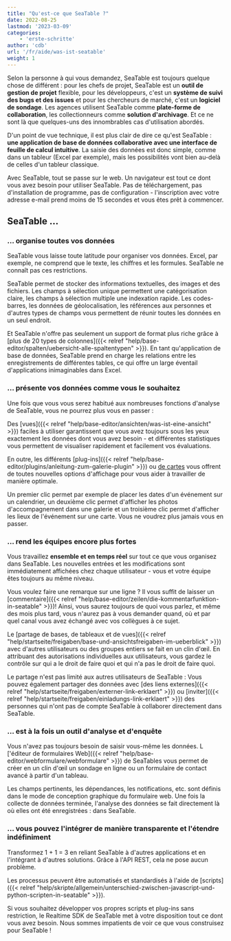 ```yaml
---
title: "Qu'est-ce que SeaTable ?"
date: 2022-08-25
lastmod: '2023-03-09'
categories:
    - 'erste-schritte'
author: 'cdb'
url: '/fr/aide/was-ist-seatable'
weight: 1
---
```


Selon la personne à qui vous demandez, SeaTable est toujours quelque chose de différent : pour les chefs de projet, SeaTable est un **outil de gestion de projet** flexible, pour les développeurs, c'est un **système de suivi des bugs et des issues** et pour les chercheurs de marché, c'est un **logiciel de sondage**. Les agences utilisent SeaTable comme **plate-forme de collaboration**, les collectionneurs comme **solution d'archivage**. Et ce ne sont là que quelques-uns des innombrables cas d'utilisation abordés.

D'un point de vue technique, il est plus clair de dire ce qu'est SeaTable : **une application de base de données collaborative avec une interface de feuille de calcul intuitive**. La saisie des données est donc simple, comme dans un tableur (Excel par exemple), mais les possibilités vont bien au-delà de celles d'un tableur classique.

Avec SeaTable, tout se passe sur le web. Un navigateur est tout ce dont vous avez besoin pour utiliser SeaTable. Pas de téléchargement, pas d'installation de programme, pas de configuration - l'inscription avec votre adresse e-mail prend moins de 15 secondes et vous êtes prêt à commencer.

## SeaTable ...

### ... organise toutes vos données

SeaTable vous laisse toute latitude pour organiser vos données. Excel, par exemple, ne comprend que le texte, les chiffres et les formules. SeaTable ne connaît pas ces restrictions.

SeaTable permet de stocker des informations textuelles, des images et des fichiers. Les champs à sélection unique permettent une catégorisation claire, les champs à sélection multiple une indexation rapide. Les codes-barres, les données de géolocalisation, les références aux personnes et d'autres types de champs vous permettent de réunir toutes les données en un seul endroit.

Et SeaTable n'offre pas seulement un support de format plus riche grâce à [plus de 20 types de colonnes]({{< relref "help/base-editor/spalten/uebersicht-alle-spaltentypen" >}}). En tant qu'application de base de données, SeaTable prend en charge les relations entre les enregistrements de différentes tables, ce qui offre un large éventail d'applications inimaginables dans Excel.

### ... présente vos données comme vous le souhaitez

Une fois que vous vous serez habitué aux nombreuses fonctions d'analyse de SeaTable, vous ne pourrez plus vous en passer :

Des [vues]({{< relref "help/base-editor/ansichten/was-ist-eine-ansicht" >}}) faciles à utiliser garantissent que vous avez toujours sous les yeux exactement les données dont vous avez besoin - et différentes statistiques vous permettent de visualiser rapidement et facilement vos évaluations.

En outre, les différents [plug-ins]({{< relref "help/base-editor/plugins/anleitung-zum-galerie-plugin" >}}) ou [de cartes](https://seatable.io/fr/docs/plugins/instructions-plugin-de-carte/) vous offrent de toutes nouvelles options d'affichage pour vous aider à travailler de manière optimale.

Un premier clic permet par exemple de placer les dates d'un événement sur un calendrier, un deuxième clic permet d'afficher les photos d'accompagnement dans une galerie et un troisième clic permet d'afficher les lieux de l'événement sur une carte. Vous ne voudrez plus jamais vous en passer.

### ... rend les équipes encore plus fortes

Vous travaillez **ensemble et en temps réel** sur tout ce que vous organisez dans SeaTable. Les nouvelles entrées et les modifications sont immédiatement affichées chez chaque utilisateur - vous et votre équipe êtes toujours au même niveau.

Vous voulez faire une remarque sur une ligne ? Il vous suffit de laisser un [commentaire]({{< relref "help/base-editor/zeilen/die-kommentarfunktion-in-seatable" >}})! Ainsi, vous saurez toujours de quoi vous parlez, et même des mois plus tard, vous n'aurez pas à vous demander quand, où et par quel canal vous avez échangé avec vos collègues à ce sujet.

Le [partage de bases, de tableaux et de vues]({{< relref "help/startseite/freigaben/base-und-ansichtsfreigaben-im-ueberblick" >}}) avec d'autres utilisateurs ou des groupes entiers se fait en un clin d'œil. En attribuant des autorisations individuelles aux utilisateurs, vous gardez le contrôle sur qui a le droit de faire quoi et qui n'a pas le droit de faire quoi.

Le partage n'est pas limité aux autres utilisateurs de SeaTable : Vous pouvez également partager des données avec [des liens externes]({{< relref "help/startseite/freigaben/externer-link-erklaert" >}}) ou [inviter]({{< relref "help/startseite/freigaben/einladungs-link-erklaert" >}}) des personnes qui n'ont pas de compte SeaTable à collaborer directement dans SeaTable.

### ... est à la fois un outil d'analyse et d'enquête

Vous n'avez pas toujours besoin de saisir vous-même les données. L ['éditeur de formulaires Web]({{< relref "help/base-editor/webformulare/webformulare" >}}) de SeaTables vous permet de créer en un clin d'œil un sondage en ligne ou un formulaire de contact avancé à partir d'un tableau.

Les champs pertinents, les dépendances, les notifications, etc. sont définis dans le mode de conception graphique du formulaire web. Une fois la collecte de données terminée, l'analyse des données se fait directement là où elles ont été enregistrées : dans SeaTable.

### ... vous pouvez l'intégrer de manière transparente et l'étendre indéfiniment

Transformez 1 + 1 = 3 en reliant SeaTable à d'autres applications et en l'intégrant à d'autres solutions. Grâce à l'API REST, cela ne pose aucun problème.

Les processus peuvent être automatisés et standardisés à l'aide de [scripts]({{< relref "help/skripte/allgemein/unterschied-zwischen-javascript-und-python-scripten-in-seatable" >}}).

Si vous souhaitez développer vos propres scripts et plug-ins sans restriction, le Realtime SDK de SeaTable met à votre disposition tout ce dont vous avez besoin. Nous sommes impatients de voir ce que vous construisez pour SeaTable !
